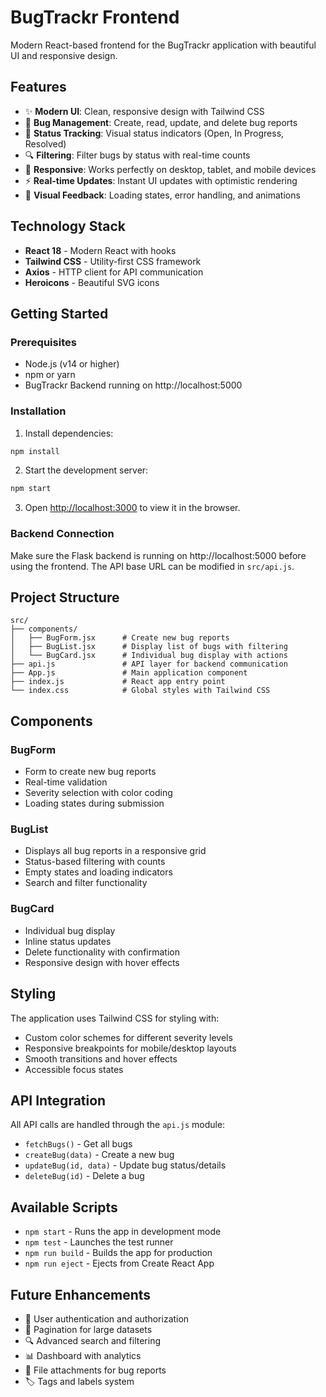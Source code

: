 # BugTrackr Frontend

Modern React-based frontend for the BugTrackr application with beautiful UI and responsive design.

## Features

- ✨ **Modern UI**: Clean, responsive design with Tailwind CSS
- 🐛 **Bug Management**: Create, read, update, and delete bug reports
- 🎯 **Status Tracking**: Visual status indicators (Open, In Progress, Resolved)
- 🔍 **Filtering**: Filter bugs by status with real-time counts
- 📱 **Responsive**: Works perfectly on desktop, tablet, and mobile devices
- ⚡ **Real-time Updates**: Instant UI updates with optimistic rendering
- 🎨 **Visual Feedback**: Loading states, error handling, and animations

## Technology Stack

- **React 18** - Modern React with hooks
- **Tailwind CSS** - Utility-first CSS framework
- **Axios** - HTTP client for API communication
- **Heroicons** - Beautiful SVG icons

## Getting Started

### Prerequisites

- Node.js (v14 or higher)
- npm or yarn
- BugTrackr Backend running on http://localhost:5000

### Installation

1. Install dependencies:
```bash
npm install
```

2. Start the development server:
```bash
npm start
```

3. Open [http://localhost:3000](http://localhost:3000) to view it in the browser.

### Backend Connection

Make sure the Flask backend is running on http://localhost:5000 before using the frontend. The API base URL can be modified in `src/api.js`.

## Project Structure

```
src/
├── components/
│   ├── BugForm.jsx      # Create new bug reports
│   ├── BugList.jsx      # Display list of bugs with filtering
│   └── BugCard.jsx      # Individual bug display with actions
├── api.js               # API layer for backend communication
├── App.js               # Main application component
├── index.js             # React app entry point
└── index.css            # Global styles with Tailwind CSS
```

## Components

### BugForm
- Form to create new bug reports
- Real-time validation
- Severity selection with color coding
- Loading states during submission

### BugList  
- Displays all bug reports in a responsive grid
- Status-based filtering with counts
- Empty states and loading indicators
- Search and filter functionality

### BugCard
- Individual bug display
- Inline status updates
- Delete functionality with confirmation
- Responsive design with hover effects

## Styling

The application uses Tailwind CSS for styling with:
- Custom color schemes for different severity levels
- Responsive breakpoints for mobile/desktop layouts
- Smooth transitions and hover effects
- Accessible focus states

## API Integration

All API calls are handled through the `api.js` module:
- `fetchBugs()` - Get all bugs
- `createBug(data)` - Create a new bug
- `updateBug(id, data)` - Update bug status/details
- `deleteBug(id)` - Delete a bug

## Available Scripts

- `npm start` - Runs the app in development mode
- `npm test` - Launches the test runner
- `npm run build` - Builds the app for production
- `npm run eject` - Ejects from Create React App

## Future Enhancements

- 🔐 User authentication and authorization
- 📄 Pagination for large datasets
- 🔍 Advanced search and filtering
- 📊 Dashboard with analytics
- 📁 File attachments for bug reports
- 🏷️ Tags and labels system
